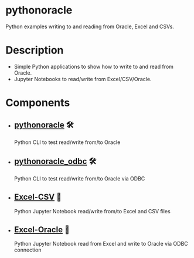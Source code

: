 # pythonoracle

Python examples writing to and reading from Oracle, Excel and CSVs.

# Description

- Simple Python applications to show how to write to and read from Oracle.
- Jupyter Notebooks to read/write from Excel/CSV/Oracle.

# Components
- ## [pythonoracle](https://github.com/DykemaBill/pythonoracle/blob/main/pythonoracle.py) :hammer_and_wrench:
    Python CLI to test read/write from/to Oracle
- ## [pythonoracle_odbc](https://github.com/DykemaBill/pythonoracle/blob/main/pythonoracle_odbc.py) :hammer_and_wrench:
    Python CLI to test read/write from/to Oracle via ODBC
- ## [Excel-CSV](https://github.com/DykemaBill/pythonoracle/blob/main/Excel-CSV.ipynb) :notebook:
    Python Jupyter Notebook read/write from/to Excel and CSV files
- ## [Excel-Oracle](https://github.com/DykemaBill/pythonoracle/blob/main/Excel-Oracle.ipynb) :notebook:
    Python Jupyter Notebook read from Excel and write to Oracle via ODBC connection